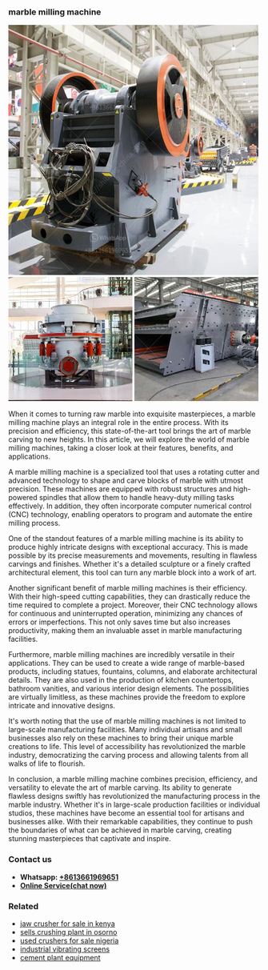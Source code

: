 <h3>marble milling machine</h3><img src='1708587060.jpg' alt=''><p>When it comes to turning raw marble into exquisite masterpieces, a marble milling machine plays an integral role in the entire process. With its precision and efficiency, this state-of-the-art tool brings the art of marble carving to new heights. In this article, we will explore the world of marble milling machines, taking a closer look at their features, benefits, and applications.</p><p>A marble milling machine is a specialized tool that uses a rotating cutter and advanced technology to shape and carve blocks of marble with utmost precision. These machines are equipped with robust structures and high-powered spindles that allow them to handle heavy-duty milling tasks effectively. In addition, they often incorporate computer numerical control (CNC) technology, enabling operators to program and automate the entire milling process.</p><p>One of the standout features of a marble milling machine is its ability to produce highly intricate designs with exceptional accuracy. This is made possible by its precise measurements and movements, resulting in flawless carvings and finishes. Whether it's a detailed sculpture or a finely crafted architectural element, this tool can turn any marble block into a work of art.</p><p>Another significant benefit of marble milling machines is their efficiency. With their high-speed cutting capabilities, they can drastically reduce the time required to complete a project. Moreover, their CNC technology allows for continuous and uninterrupted operation, minimizing any chances of errors or imperfections. This not only saves time but also increases productivity, making them an invaluable asset in marble manufacturing facilities.</p><p>Furthermore, marble milling machines are incredibly versatile in their applications. They can be used to create a wide range of marble-based products, including statues, fountains, columns, and elaborate architectural details. They are also used in the production of kitchen countertops, bathroom vanities, and various interior design elements. The possibilities are virtually limitless, as these machines provide the freedom to explore intricate and innovative designs.</p><p>It's worth noting that the use of marble milling machines is not limited to large-scale manufacturing facilities. Many individual artisans and small businesses also rely on these machines to bring their unique marble creations to life. This level of accessibility has revolutionized the marble industry, democratizing the carving process and allowing talents from all walks of life to flourish.</p><p>In conclusion, a marble milling machine combines precision, efficiency, and versatility to elevate the art of marble carving. Its ability to generate flawless designs swiftly has revolutionized the manufacturing process in the marble industry. Whether it's in large-scale production facilities or individual studios, these machines have become an essential tool for artisans and businesses alike. With their remarkable capabilities, they continue to push the boundaries of what can be achieved in marble carving, creating stunning masterpieces that captivate and inspire.</p><h3>Contact us</h3><ul><li><strong>Whatsapp:&nbsp;<a href="https://wa.me/8613661969651">+8613661969651</a></strong></li><li><a href="https://swt.shibang-china.com/?git&amp;zhl&amp;marble milling machine"><strong>Online Service(chat now)</strong></a></li></ul><h3>Related</h3><ul><li><a href='jaw crusher for sale in kenya.md'>jaw crusher for sale in kenya</a></li><li><a href='sells crushing plant in osorno.md'>sells crushing plant in osorno</a></li><li><a href='used crushers for sale nigeria.md'>used crushers for sale nigeria</a></li><li><a href='industrial vibrating screens.md'>industrial vibrating screens</a></li><li><a href='cement plant equipment.md'>cement plant equipment</a></li></ul>